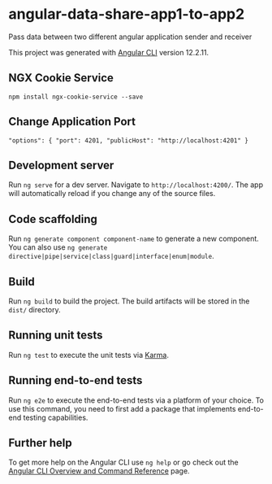 # angular-data-share-app1-to-app2
Pass data between two different angular application sender and receiver

This project was generated with [Angular CLI](https://github.com/angular/angular-cli) version 12.2.11.

## NGX Cookie Service
`npm install ngx-cookie-service --save`

## Change Application Port

`"options": {
"port": 4201,
"publicHost": "http://localhost:4201"
}`

## Development server

Run `ng serve` for a dev server. Navigate to `http://localhost:4200/`. The app will automatically reload if you change any of the source files.

## Code scaffolding

Run `ng generate component component-name` to generate a new component. You can also use `ng generate directive|pipe|service|class|guard|interface|enum|module`.

## Build

Run `ng build` to build the project. The build artifacts will be stored in the `dist/` directory.

## Running unit tests

Run `ng test` to execute the unit tests via [Karma](https://karma-runner.github.io).

## Running end-to-end tests

Run `ng e2e` to execute the end-to-end tests via a platform of your choice. To use this command, you need to first add a package that implements end-to-end testing capabilities.

## Further help

To get more help on the Angular CLI use `ng help` or go check out the [Angular CLI Overview and Command Reference](https://angular.io/cli) page.

